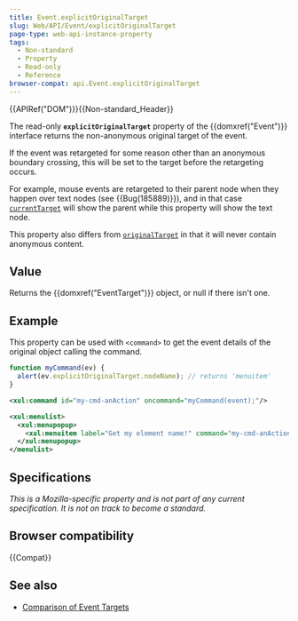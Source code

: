 ```yaml
---
title: Event.explicitOriginalTarget
slug: Web/API/Event/explicitOriginalTarget
page-type: web-api-instance-property
tags:
  - Non-standard
  - Property
  - Read-only
  - Reference
browser-compat: api.Event.explicitOriginalTarget
---
```

{{APIRef("DOM")}}{{Non-standard_Header}}

The read-only **`explicitOriginalTarget`** property of the {{domxref("Event")}} interface returns the non-anonymous original target of the event.

If the event was retargeted for some reason other than an anonymous boundary crossing, this will be set to the target before the retargeting occurs.

For example, mouse events are retargeted to their parent node when they happen over text nodes (see {{Bug(185889)}}), and in that case [`currentTarget`](/en-US/docs/Web/API/Event/currentTarget) will show the parent while this property will show the text node.

This property also differs from [`originalTarget`](/en-US/docs/Web/API/Event/originalTarget) in that it will never contain anonymous content.

## Value

Returns the {{domxref("EventTarget")}} object, or null if there isn't one.

## Example

This property can be used with `<command>` to get the event details of the original object calling the command.

```js
function myCommand(ev) {
  alert(ev.explicitOriginalTarget.nodeName); // returns 'menuitem'
}
```

```xml
<xul:command id="my-cmd-anAction" oncommand="myCommand(event);"/>

<xul:menulist>
  <xul:menupopup>
    <xul:menuitem label="Get my element name!" command="my-cmd-anAction"/>
  </xul:menupopup>
</menulist>
```

## Specifications

_This is a Mozilla-specific property and is not part of any current specification. It is not on track to become a standard._

## Browser compatibility

{{Compat}}

## See also

- [Comparison of Event Targets](/en-US/docs/Web/API/Event/Comparison_of_Event_Targets)
